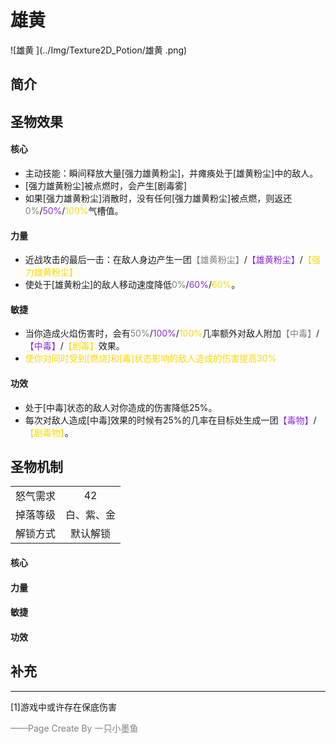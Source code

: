 # 雄黄 
![雄黄 ](../Img/Texture2D_Potion/雄黄 .png)
## 简介
## 圣物效果
#### **核心**  
- 主动技能：瞬间释放大量[强力雄黄粉尘]，并瘫痪处于[雄黄粉尘]中的敌人。
- [强力雄黄粉尘]被点燃时，会产生[剧毒雾]
- 如果[强力雄黄粉尘]消散时，没有任何[强力雄黄粉尘]被点燃，则返还<font color=gray>0%</font>/<font color=BlueViolet>50%</font>/<font color=gold>100%</font>气槽值。

#### **力量** 
- 近战攻击的最后一击：在敌人身边产生一团<font color=gray>【雄黄粉尘】</font>/<font color=BlueViolet>【雄黄粉尘】</font>/<font color=gold>【强力雄黄粉尘】</font>
- 使处于[雄黄粉尘]的敌人移动速度降低<font color=gray>0%</font>/<font color=BlueViolet>60%</font>/<font color=gold>60%</font>。

#### **敏捷**
- 当你造成火焰伤害时，会有<font color=gray>50%</font>/<font color=BlueViolet>100%</font>/<font color=gold>100%</font>几率额外对敌人附加<font color=gray>【中毒】</font>/<font color=BlueViolet>【中毒】</font>/<font color=gold>【剧毒】</font>效果。
- <font color=gold>使你对同时受到[燃烧]和[毒]状态影响的敌人造成的伤害提高30%</font>

#### **功效**
- 处于[中毒]状态的敌人对你造成的伤害降低25%。
- 每次对敌人造成[中毒]效果的时候有25%的几率在目标处生成一团<font color=BlueViolet>【毒物】</font>/<font color=gold>【剧毒物】</font>。


## 圣物机制
|||
| :----: | :----: |
|怒气需求|42|
|掉落等级|白、紫、金|
|解锁方式|默认解锁|

#### **核心**

#### **力量**

#### **敏捷**

#### **功效**


## 补充

---
[1]游戏中或许存在保底伤害

<font color=grey>——Page Create By 一只小墨鱼</font>
